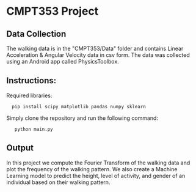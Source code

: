 # CMPT353 Project

## Data Collection

The walking data is in the "CMPT353/Data" folder and contains Linear Acceleration & Angular Velocity data in csv form. The data was collected using an Android app called PhysicsToolbox.

## Instructions:

Required libraries:

      pip install scipy matplotlib pandas numpy sklearn

Simply clone the repository and run the following command:
      
       python main.py 
       
## Output      

In this project we compute the Fourier Transform of the walking data and plot the frequency of the walking pattern. We also create a Machine Learning model to predict the height, level of activity, and gender of an individual based on their walking pattern.
